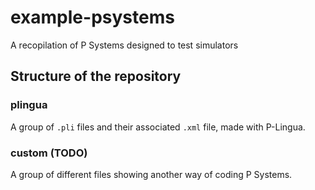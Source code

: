 # example-psystems
A recopilation of P Systems designed to test simulators

## Structure of the repository
### plingua
A group of `.pli` files and their associated `.xml` file, made with P-Lingua.

### custom (TODO)
A group of different files showing another way of coding P Systems. 